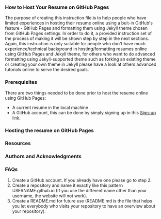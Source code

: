 ### How to Host Your Resume on GitHub Pages
 The purpose of creating this instruction file is to help people who have limited experiences in hosting their resume online using a buit-in GitHub's feature - GitHub Pages and formatting them using Jekyll theme chosen from GitHub Pages settings. In order to do it, a provided instruction set of the process of making it will be shown step by step in the next sections. Again, this instruction is only suitable for people who don't have much experience/technical background in hosting/formatting resumes online using GitHub Pages and Jekyll theme, for others who want to do advanced formatting using Jekyll-supported theme such as forking an existing theme or creating your own theme in Jekyll please have a look at others advanced tutorials online to serve the desired goals.

### Prerequisites
 There are two things needed to be done prior to host the resume online using GitHub Pages:
-  A current resume in the local machine
-  A GitHub account, this can be done by simply signing up in this [ Sign-up link](https://github.com/join).

### Hosting the resume on GitHub Pages

### Resources

### Authors and Acknowledgments

### FAQs


1. Create a GitHub account. If you already have one please go to step 2.
2. Create a repository and name it exactly like this pattern USERNAME.github.io (If you use the different name other than your username, the website will not work).
3. Create a README.md for future use (README.md is the file that helps you let everybody who visits your repository to have an overview about your repository).
